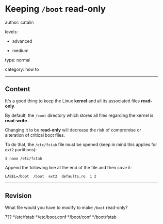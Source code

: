 # Keeping `/boot` read-only
author: catalin

levels:

  - advanced

  - medium

type: normal

category: how to

---
## Content

It's a good thing to keep the Linux **kernel** and all its associated files **read-only**.

By default, the `/boot` directory which stores all files regarding the kernel is **read-write**. 

Changing it to be **read-only** will decrease the risk of compromise or alteration of critical boot files.

To do that, the `/etc/fstab` file must be opened (keep in mind this applies for `ext2` partitions):
```
$ nano /etc/fstab
```

Append the following line at the end of the file and then *save* it:
```
LABEL=/boot  /boot  ext2  defaults,ro  1 2

```

---
## Revision

What file would you have to modify to make `/boot` read-only? 

???
*/etc/fstab
*/etc/boot.conf
*/boot/conf
*/boot/fstab
